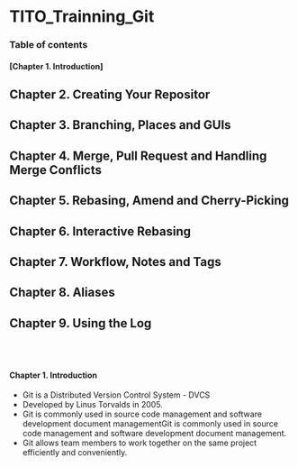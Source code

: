 # TITO_Trainning_Git

### Table of contents

#### [Chapter 1. Introduction]

## Chapter 2. Creating Your Repositor
## Chapter 3. Branching, Places and GUIs
## Chapter 4. Merge, Pull Request and Handling Merge Conflicts
## Chapter 5. Rebasing, Amend and Cherry-Picking
## Chapter 6. Interactive Rebasing
## Chapter 7. Workflow, Notes and Tags
## Chapter 8. Aliases
## Chapter 9. Using the Log

<br></br>

#### Chapter 1. Introduction
- Git is a Distributed Version Control System - DVCS
- Developed by Linus Torvalds in 2005.
- Git is commonly used in source code management and software development document managementGit is commonly used in source code management and software development document management.
- Git allows team members to work together on the same project efficiently and conveniently.

<br></br>
